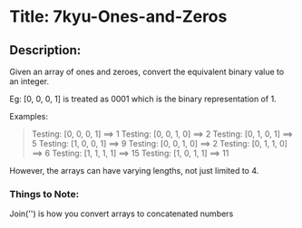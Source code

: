# Title: 7kyu-Ones-and-Zeros

## Description:

Given an array of ones and zeroes, convert the equivalent binary value to an integer.

Eg: [0, 0, 0, 1] is treated as 0001 which is the binary representation of 1.

Examples:

> Testing: [0, 0, 0, 1] ==> 1
> Testing: [0, 0, 1, 0] ==> 2
> Testing: [0, 1, 0, 1] ==> 5
> Testing: [1, 0, 0, 1] ==> 9
> Testing: [0, 0, 1, 0] ==> 2
> Testing: [0, 1, 1, 0] ==> 6
> Testing: [1, 1, 1, 1] ==> 15
> Testing: [1, 0, 1, 1] ==> 11

However, the arrays can have varying lengths, not just limited to 4.

### Things to Note:

Join('') is how you convert arrays to concatenated numbers
